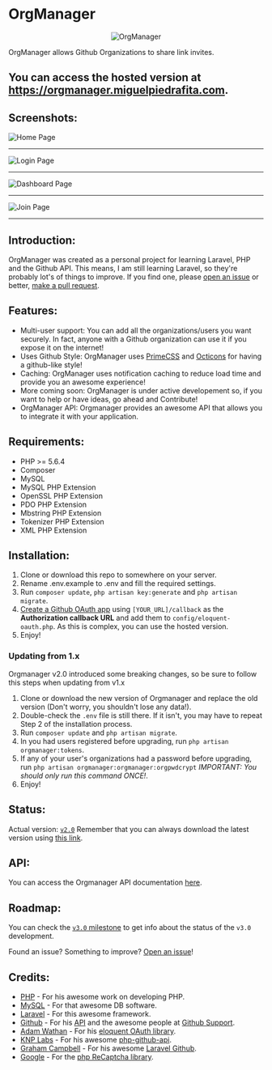 # OrgManager
<p align="center">

  <img src="http://i.imgur.com/KwXdDeX.png" alt="OrgManager">
</p>

OrgManager allows Github Organizations to share link invites.

## You can access the hosted version at https://orgmanager.miguelpiedrafita.com.

## Screenshots:

![Home Page](http://i.imgur.com/6sgmk7I.png)

---

![Login Page](http://i.imgur.com/A3yJoWE.png)

---

![Dashboard Page](http://i.imgur.com/OoWM4p8.png)

---

![Join Page](http://i.imgur.com/fzq4Kpg.png)

---

## Introduction:

OrgManager was created as a personal project for learning Laravel, PHP and the Github API. This means, I am still learning Laravel, so they're probably lot's of things to improve. If you find one, please [open an issue](https://github.com/m1guelpf/orgmanager/issues/new) or better, [make a pull request](https://github.com/m1guelpf/orgmanager/pulls/compare).

## Features:

- Multi-user support: You can add all the organizations/users you want securely. In fact, anyone with a Github organization can use it if you expose it on the internet!
- Uses Github Style: OrgManager uses [PrimeCSS](http://primercss.io/) and [Octicons](https://octicons.github.com) for having a github-like style!
- Caching: OrgManager uses notification caching to reduce load time and provide you an awesome experience!
- More coming soon: OrgManager is under active developement so, if you want to help or have ideas, go ahead and Contribute!
- OrgManager API: Orgmanager provides an awesome API that allows you to integrate it with your application.

## Requirements:

- PHP >= 5.6.4
- Composer
- MySQL
- MySQL PHP Extension
- OpenSSL PHP Extension
- PDO PHP Extension
- Mbstring PHP Extension
- Tokenizer PHP Extension
- XML PHP Extension

## Installation:

1. Clone or download this repo to somewhere on your server.
2. Rename .env.example to .env and fill the required settings.
3. Run ```composer update```, ```php artisan key:generate``` and ```php artisan migrate```.
4. [Create a Github OAuth app](https://github.com/settings/applications/new) using ```[YOUR_URL]/callback``` as the **Authorization callback URL** and add them to ```config/eloquent-oauth.php```. As this is complex, you can use the hosted version.
5. Enjoy!

### Updating from 1.x

Orgmanager v2.0 introduced some breaking changes, so be sure to follow this steps when updating from v1.x

1. Clone or download the new version of Orgmanager and replace the old version (Don't worry, you shouldn't lose any data!).
2. Double-check the ```.env``` file is still there. If it isn't, you may have to repeat Step 2 of the installation process.
3. Run ```composer update``` and ```php artisan migrate```.
4. In you had users registered before upgrading, run ```php artisan orgmanager:tokens```.
5. If any of your user's organizations had a password before upgrading, run ```php artisan orgmanager:orgmanager:orgpwdcrypt``` *IMPORTANT: You should only run this command ONCE!*.
6. Enjoy!

## Status:

Actual version: [```v2.0```](https://github.com/m1guelpf/orgmanager/releases/v2.0)
Remember that you can always download the latest version using [this link](https://github.com/m1guelpf/orgmanager/releases/latest).

## API:

You can access the Orgmanager API documentation [here](http://docs.orgmanager.apiary.io).

## Roadmap:

You can check the [```v3.0``` milestone](https://github.com/m1guelpf/orgmanager/milestone/2) to get info about the status of the ```v3.0``` development.

Found an issue? Something to improve? [Open an issue](https://github.com/m1guelpf/orgmanager/issues/new)!

## Credits:

- [PHP](https://php.net) - For his awesome work on developing PHP.
- [MySQL](https://mysql.com) - For that awesome DB software.
- [Laravel](https://laravel.com) - For this awesome framework.
- [Github](https://github.com) - For his [API](https://developers.github.com/v3) and the awesome people at [Github Support](https://github.com/contact).
- [Adam Wathan](https://github.com/adamwathan) - For his [eloquent OAuth library](https://github.com/adamwathan/eloquent-oauth-l5).
- [KNP Labs](https://knplabs.com) - For his awesome [php-github-api](https://github.com/KnpLabs/php-github-api).
- [Graham Campbell](https://gjcampbell.co.uk/) - For his awesome [Laravel Github](https://github.com/GrahamCampbell/Laravel-GitHub).
- [Google](https://hithub.com/google) - For the [php ReCaptcha library](https://github.com/google/recaptcha).
